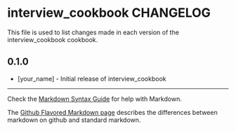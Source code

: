 # interview_cookbook CHANGELOG

This file is used to list changes made in each version of the interview_cookbook cookbook.

## 0.1.0
- [your_name] - Initial release of interview_cookbook

- - -
Check the [Markdown Syntax Guide](http://daringfireball.net/projects/markdown/syntax) for help with Markdown.

The [Github Flavored Markdown page](http://github.github.com/github-flavored-markdown/) describes the differences between markdown on github and standard markdown.
